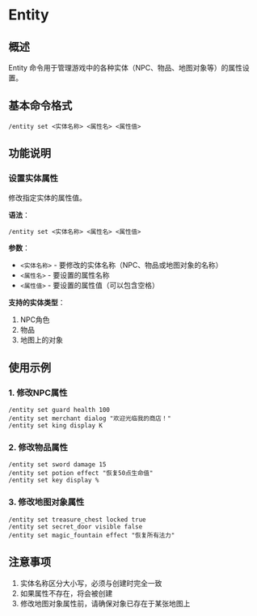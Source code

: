 # Entity

## 概述

Entity 命令用于管理游戏中的各种实体（NPC、物品、地图对象等）的属性设置。

## 基本命令格式

```
/entity set <实体名称> <属性名> <属性值>
```

## 功能说明

### 设置实体属性

修改指定实体的属性值。

**语法**：
```
/entity set <实体名称> <属性名> <属性值>
```

**参数**：
- `<实体名称>` - 要修改的实体名称（NPC、物品或地图对象的名称）
- `<属性名>` - 要设置的属性名称
- `<属性值>` - 要设置的属性值（可以包含空格）

**支持的实体类型**：
1. NPC角色
2. 物品
3. 地图上的对象

## 使用示例

### 1. 修改NPC属性

```
/entity set guard health 100
/entity set merchant dialog "欢迎光临我的商店！"
/entity set king display K
```

### 2. 修改物品属性

```
/entity set sword damage 15
/entity set potion effect "恢复50点生命值"
/entity set key display %
```

### 3. 修改地图对象属性

```
/entity set treasure_chest locked true
/entity set secret_door visible false
/entity set magic_fountain effect "恢复所有法力"
```

## 注意事项

1. 实体名称区分大小写，必须与创建时完全一致
2. 如果属性不存在，将会被创建
3. 修改地图对象属性前，请确保对象已存在于某张地图上